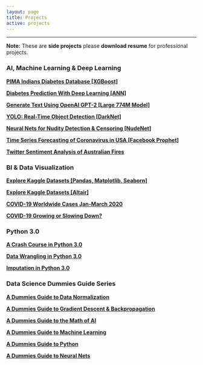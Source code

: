 ```yaml
---
layout: page
title: Projects
active: projects
---
```

___

**Note:** These are **side projects** please **download resume** for professional projects.

### AI, Machine Learning & Deep Learning

[**PIMA Indians Diabetes Database [XGBoost]**](https://nbviewer.jupyter.org/github/lahorekid/nbviewer1/blob/master/XGBoost%20%283%29.ipynb)

[**Diabetes Prediction With Deep Learning [ANN]**](https://nbviewer.jupyter.org/github/lahorekid/cnn/blob/master/Diabetes.ipynb)

[**Generate Text Using OpenAI GPT-2 [Large 774M Model]**](https://nbviewer.jupyter.org/github/lahorekid/cnn/blob/master/GPT_2.ipynb)

[**YOLO: Real-Time Object Detection [DarkNet]**](https://nbviewer.jupyter.org/github/lahorekid/cnn/blob/master/Object_detection.ipynb)

[**Neural Nets for Nudity Detection & Censoring [NudeNet]**](https://nbviewer.jupyter.org/github/lahorekid/cnn/blob/master/Nude_classifier.ipynb)

[**Time Series Forecasting of Coronavirus in USA [Facebook Prophet]**](https://nbviewer.jupyter.org/github/aanis/COVID-19-USA-Forecasting/blob/master/Coronavirus_Forecasting_for_USA.ipynb)

[**Twitter Sentiment Analysis of Australian Fires**](https://nbviewer.jupyter.org/github/lahorekid/ufo/blob/master/Twitter.ipynb)

### BI & Data Visualization

[**Explore Kaggle Datasets [Pandas, Matplotlib, Seaborn]**](https://nbviewer.jupyter.org/github/lahorekid/nbviewer1/blob/master/Explore_Kaggle_Datasets_Using_Pandas%2C_Matplotlib_and_Seaborn.ipynb)

[**Explore Kaggle Datasets [Altair]**](https://nbviewer.jupyter.org/github/lahorekid/nbviewer1/blob/master/Altair_updated%20%281%29.ipynb)

[**COVID-19 Worldwide Cases Jan-March 2020**](/_posts/2000-01-01-covid.md)

[**COVID-19 Growing or Slowing Down?**](/_posts/2020-01-01-covgrowth.md)

### Python 3.0  

[**A Crash Course in Python 3.0**](https://nbviewer.jupyter.org/github/lahorekid/ufo/blob/master/Python_Course.ipynb)

[**Data Wrangling in Python 3.0**](https://nbviewer.jupyter.org/github/lahorekid/nbviewer1/blob/master/Data_Wrangling%20%281%29.ipynb)

[**Imputation in Python 3.0**](https://nbviewer.jupyter.org/github/lahorekid/nbviewer1/blob/master/Imputation%20%281%29.ipynb)

### Data Science Dummies Guide Series

[**A Dummies Guide to Data Normalization**](/_posts/2019-01-01-dummy-data.md)

[**A Dummies Guide to Gradient Descent & Backpropagation**](/_posts/2019-01-01-dummy-grad.md)

[**A Dummies Guide to the Math of AI**](/_posts/2019-01-01-dummy-math.md)

[**A Dummies Guide to Machine Learning**](/_posts/2019-01-01-dummy-ml.md)

[**A Dummies Guide to Python**](/_posts/2019-01-01-dummy-python.md)

[**A Dummies Guide to Neural Nets**](/_posts/2019-01-01-neural-net.md)






